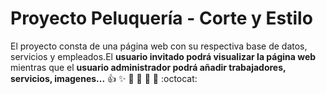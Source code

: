 # Proyecto Peluquería - Corte y Estilo

El proyecto consta de una página web con su respectiva base de datos, servicios y empleados.El **usuario invitado podrá visualizar la página web** mientras que el **usuario administrador podrá añadir trabajadores, servicios, imagenes...**
:+1: :sparkles: :camel: :tada:
:rocket: :metal: :octocat: 

